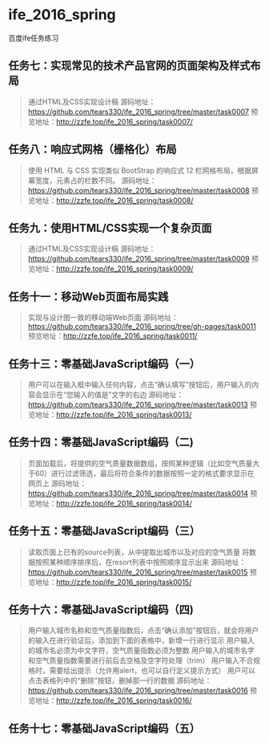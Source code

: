 # ife_2016_spring
百度ife任务练习

## 任务七：实现常见的技术产品官网的页面架构及样式布局
> 通过HTML及CSS实现设计稿 
> 源码地址：https://github.com/tears330/ife_2016_spring/tree/master/task0007
> 预览地址：http://zzfe.top/ife_2016_spring/task0007/

## 任务八：响应式网格（栅格化）布局
> 使用 HTML 与 CSS 实现类似 BootStrap 的响应式 12 栏网格布局，根据屏幕宽度，元素占的栏数不同。
> 源码地址：https://github.com/tears330/ife_2016_spring/tree/master/task0008
> 预览地址：http://zzfe.top/ife_2016_spring/task0008/

## 任务九：使用HTML/CSS实现一个复杂页面
> 通过HTML及CSS实现设计稿
> 源码地址：https://github.com/tears330/ife_2016_spring/tree/master/task0009
> 预览地址：http://zzfe.top/ife_2016_spring/task0009/

## 任务十一：移动Web页面布局实践
> 实现与设计图一致的移动端Web页面
> 源码地址：https://github.com/tears330/ife_2016_spring/tree/gh-pages/task0011
> 预览地址：http://zzfe.top/ife_2016_spring/task0011/

## 任务十三：零基础JavaScript编码（一）
> 用户可以在输入框中输入任何内容，点击“确认填写”按钮后，用户输入的内容会显示在“您输入的值是”文字的右边
> 源码地址：https://github.com/tears330/ife_2016_spring/tree/master/task0013
> 预览地址：http://zzfe.top/ife_2016_spring/task0013/

## 任务十四：零基础JavaScript编码（二)
> 页面加载后，将提供的空气质量数据数组，按照某种逻辑（比如空气质量大于60）进行过滤筛选，最后将符合条件的数据按照一定的格式要求显示在网页上
> 源码地址：https://github.com/tears330/ife_2016_spring/tree/master/task0014
> 预览地址：http://zzfe.top/ife_2016_spring/task0014/

## 任务十五：零基础JavaScript编码（三）
> 读取页面上已有的source列表，从中提取出城市以及对应的空气质量
> 将数据按照某种顺序排序后，在resort列表中按照顺序显示出来
> 源码地址：https://github.com/tears330/ife_2016_spring/tree/master/task0015
> 预览地址：http://zzfe.top/ife_2016_spring/task0015/

## 任务十六：零基础JavaScript编码（四)
> 用户输入城市名称和空气质量指数后，点击“确认添加”按钮后，就会将用户的输入在进行验证后，添加到下面的表格中，新增一行进行显示
> 用户输入的城市名必须为中文字符，空气质量指数必须为整数
> 用户输入的城市名字和空气质量指数需要进行前后去空格及空字符处理（trim）
> 用户输入不合规格时，需要给出提示（允许用alert，也可以自行定义提示方式）
> 用户可以点击表格列中的“删除”按钮，删掉那一行的数据
> 源码地址：https://github.com/tears330/ife_2016_spring/tree/master/task0016
> 预览地址：http://zzfe.top/ife_2016_spring/task0016/

## 任务十七：零基础JavaScript编码（五）
